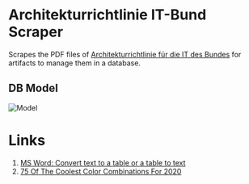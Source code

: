 # Architekturrichtlinie IT-Bund Scraper
Scrapes the PDF files of [Architekturrichtlinie für die IT des Bundes](https://www.cio.bund.de/Web/DE/Architekturen-und-Standards/Architekturrichtlinie-IT-Bund/architekturrichtlinie_it_bund_node.html) for artifacts to manage them in a database.

## DB Model
![Model](http://www.plantuml.com/plantuml/proxy?src=https://raw.githubusercontent.com/pommes/architekturrichtlinie-it-bund-scraper/main/db-schema-model.puml)

# Links
1. [MS Word: Convert text to a table or a table to text][1]
2. [75 Of The Coolest Color Combinations For 2020][2]


[1]: <https://support.microsoft.com/en-us/office/convert-text-to-a-table-or-a-table-to-text-b5ce45db-52d5-4fe3-8e9c-e04b62f189e1> "MS Word: Convert text to a table or a table to text"
[2]: <https://www.designwizard.com/blog/design-trends/colour-combination> "75 Of The Coolest Color Combinations For 2020"